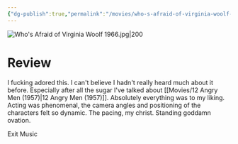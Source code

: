 ```yaml
---
{"dg-publish":true,"permalink":"/movies/who-s-afraid-of-virginia-woolf-1966/","created":"2024-01-25","updated":"2024-08-19"}
---
```



![Who's Afraid of Virginia Woolf 1966.jpg|200](/img/user/Attachments/Who's%20Afraid%20of%20Virginia%20Woolf%201966.jpg)

# Review

I fucking adored this. I can't believe I hadn't really heard much about it before. Especially after all the sugar I've talked about [[Movies/12 Angry Men (1957)\|12 Angry Men (1957)]]. Absolutely everything was to my liking. Acting was phenomenal, the camera angles and positioning of the characters felt so dynamic. The pacing, my christ. Standing goddamn ovation.

Exit Music
